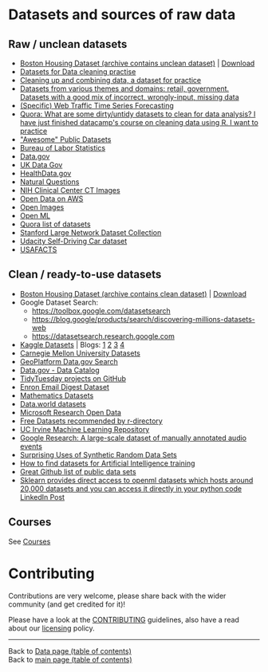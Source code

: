 # Datasets and sources of raw data

## Raw / unclean datasets

- [Boston Housing Dataset (archive contains unclean dataset)](https://github.com/neomatrix369/awesome-ai-ml-dl/releases/tag/v0.1) | [Download](https://github.com/neomatrix369/awesome-ai-ml-dl/releases/download/v0.1/boston_housing_dataset.zip)
- [Datasets for Data cleaning practise](https://makingnoiseandhearingthings.com/2018/04/19/datasets-for-data-cleaning-practice/)
- [Cleaning up and combining data, a dataset for practice](https://www.r-bloggers.com/cleaning-up-and-combining-data-a-dataset-for-practice/)
- [Datasets from various themes and domains: retail, government. Datasets with a good mix of incorrect, wrongly-input, missing data](https://www.ud-intl.com/dataset)
- [(Specific) Web Traffic Time Series Forecasting](https://www.kaggle.com/c/web-traffic-time-series-forecasting)
- [Quora: What are some dirty/untidy datasets to clean for data analysis? I have just finished datacamp's course on cleaning data using R. I want to practice](https://www.quora.com/What-are-some-dirty-untidy-datasets-to-clean-for-data-analysis-I-have-just-finished-datacamps-course-on-cleaning-data-using-R-I-want-to-practice)
- ["Awesome" Public Datasets](https://github.com/caesar0301/awesome-public-datasets)
- [Bureau of Labor Statistics](https://www.bls.gov/data/)
- [Data.gov](https://www.data.gov/)
- [UK Data Gov](https://data.gov.uk/)
- [HealthData.gov](https://www.healthdata.gov/)
- [Natural Questions](https://ai.google.com/research/NaturalQuestions)
- [NIH Clinical Center CT Images](https://www.nih.gov/news-events/news-releases/nih-clinical-center-releases-dataset-32000-ct-images)
- [Open Data on AWS](https://registry.opendata.aws/)
- [Open Images](https://storage.googleapis.com/openimages/web/index.html)
- [Open ML](https://www.openml.org/search?type=data)
- [Quora list of datasets](https://www.quora.com/Where-can-I-find-large-datasets-open-to-the-public)
- [Stanford Large Network Dataset Collection](https://snap.stanford.edu/data/index.html)
- [Udacity Self-Driving Car dataset](https://github.com/udacity/self-driving-car)
- [USAFACTS](https://usafacts.org/)

## Clean / ready-to-use datasets

- [Boston Housing Dataset (archive contains clean dataset)](https://github.com/neomatrix369/awesome-ai-ml-dl/releases/tag/v0.1) | [Download](https://github.com/neomatrix369/awesome-ai-ml-dl/releases/download/v0.1/boston_housing_dataset.zip)
- Google Dataset Search: 
  - https://toolbox.google.com/datasetsearch
  - https://blog.google/products/search/discovering-millions-datasets-web
  - https://datasetsearch.research.google.com
- [Kaggle Datasets](https://www.kaggle.com/datasets) | Blogs: [1](https://towardsdatascience.com/interesting-datasets-on-kaggle-com-3a4a250b0b85) [2](http://blog.kaggle.com/2016/01/19/introducing-kaggle-datasets/) [3](https://medium.com/@benhamner/introducing-kaggle-datasets-a935f9f76f5) [4](https://stackoverflow.com/questions/52681196/kaggle-datasets-into-jupyter-notebook)
- [Carnegie Mellon University Datasets](http://lib.stat.cmu.edu/datasets/)
- [GeoPlatform Data.gov Search ](https://data.geoplatform.gov/)
- [Data.gov - Data Catalog](https://catalog.data.gov/dataset)
- [TidyTuesday projects on GitHub](https://github.com/rfordatascience/tidytuesday)
- [Enron Email Digest Dataset](https://www.cs.cmu.edu/~enron/)
- [Mathematics Datasets](https://github.com/deepmind/mathematics_dataset)
- [Data.world datasets](https://data.world)
- [Microsoft Research Open Data](https://msropendata.com/)
- [Free Datasets recommended by r-directory](https://r-dir.com/reference/datasets.html)
- [UC Irvine Machine Learning Repository](https://archive.ics.uci.edu/ml/index.php)
- [Google Research: A large-scale dataset of manually annotated audio events](https://research.google.com/audioset/index.html)
- [Surprising Uses of Synthetic Random Data Sets](https://www.linkedin.com/posts/data-science-central_surprising-uses-of-synthetic-random-data-activity-6612404601515765760-J0AY)
- [How to find datasets for Artificial Intelligence training](https://medium.com/shallow-thoughts-about-deep-learning/how-to-find-datasets-for-artificial-intelligence-9131b2e72e88?fbclid=IwAR1up1xYvKUX4-7DJFs62hTqrfhfLuY9TdNXK56mnmTiUocvv0hgPj6vf4k)
- [Great Github list of public data sets](https://www.linkedin.com/posts/data-science-central_great-github-list-of-public-data-sets-activity-6620739516317646849-YMxO)
- [Sklearn provides direct access to openml datasets which hosts around 20,000 datasets and you can access it directly in your python code](https://lnkd.in/g-YYFay) [LinkedIn Post](https://www.linkedin.com/posts/srivatsan-srinivasan-b8131b_datascience-machinelearning-ml-activity-6653512803644768256-w1mM)

## Courses

See [Courses](../courses.md#courses)

# Contributing

Contributions are very welcome, please share back with the wider community (and get credited for it)!

Please have a look at the [CONTRIBUTING](../CONTRIBUTING.md) guidelines, also have a read about our [licensing](../LICENSE.md) policy.

---

Back to [Data page (table of contents)](README.md)</br>
Back to [main page (table of contents)](../README.md)

